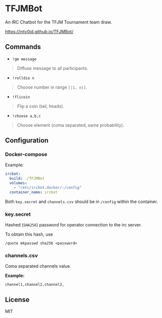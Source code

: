 # TFJMBot
An IRC Chatbot for the TFJM Tournament team draw.

https://intv0id.github.io/TFJMBot/

## Commands

* `!gm message`
> Diffuse message to all participants.
* `!rolldie n`
> Choose number in range `[|1, n|]`.
* `!flicoin`
> Flip a coin (tail, heads).
* `!choose a,b,c`
> Choose element (coma separated, same probability).

## Configuration

### Docker-compose

Example:

```yml
ircbot:
  build: ./TFJMBot
  volumes:
    - "/etc/ircbot.docker/:/config"
  container_name: ircbot
```

Both `key.secret` and `channels.csv` should be in `/config` within the container.

### key.secret

Hashed (`SHA256`) password for operator connection to the irc server.

To obtain this hash, use 

```irc
/quote mkpasswd sha256 <password>
```

### channels.csv

Coma separated channels value.

**Example:**

```csv
channel1,channel2,channel3,
```

## License

MIT
